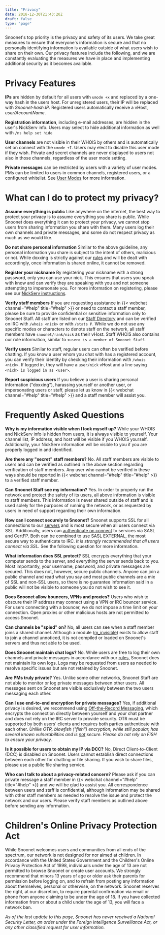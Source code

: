 ```yaml
---
title: "Privacy"
date: 2018-12-30T21:43:20Z
draft: false
type: "page"
---
```


Snoonet's top priority is the privacy and safety of its users. We take great measures to ensure that everyone's information is secure and that no personally identifying information is available outside of what users wish to share on their own. Our privacy features include the following, and we are constantly evaluating the measures we have in place and implementing additional security as it becomes available.

# Privacy Features

**IPs** are hidden by default for all users with `umode +x` and replaced by a one-way hash in the users host. For unregistered users, their IP will be replaced with *Snoonet-hash.IP*. Registered users automatically receive a vHost, *user/AccountName*.

**Registration information**, including e-mail addresses, are hidden in the user's NickServ info. Users may select to hide additional information as well with `/ns help set hide`

**User channels** are not visible in their WHOIS by others and is automatically set on connect with the `umode +I`. Users may elect to disable this user mode if they wish. Private and secret channels are never displayed to users not also in those channels, regardless of the user mode setting.

**Private messages** can be restricted by users with a variety of user modes. PMs can be limited to users in common channels, registered users, or a configured whitelist. See [User Modes](/umodes) for more information.

# What can I do to protect my privacy?

**Assume everything is public** Like anywhere on the internet, the best way to protect your privacy is to assume everything you share is public. While Snoonet does everything it can to protect your privacy, we cannot stop users from sharing information you share with them. Many users log their own channels and private messages, and some do not respect privacy as much as we would like.

**Do not share personal information** Similar to the above guideline, any personal information you share is subject to the intent of others, malicious or not. While doxxing is strictly against our [rules](/rules) and will be dealt with accordingly, once information is shared online, it cannot be removed.

**Register your nickname** By registering your nickname with a strong password, only you can use your nick. This ensures that users you speak with know and can verify they are speaking with you and not someone attempting to impersonate you. For more information on registering, please see our [NickServ instructions](/anope#NickServ).

**Verify staff members** If you are requesting assistance in {{< webchat channel="#help" title="#help" >}} or need to contact a staff member, please be sure to provide confidential or sensitive information only to Snoonet Staff. All staff are listed on our [Staff Directory](/staff) and can be verified on IRC with `/whois <nick>` or with `/stats P`. While we do not use any specific modes or characters to denote staff on the network, all staff members have `snoonet/rank/nick` as their vHost. Staff WHOIS also contains our role information, similar to `<user> is a member of Snoonet Staff`.

**Verify users** Similar to staff, regular users can often be verified before chatting. If you know a user whom you chat with has a registered account, you can verify their identity by checking their information with `/whois <nick>`. If logged in, they will have a `user/nick` vHost and a line saying `<nick> is logged in as <user>`.

**Report suspicious users** If you believe a user is sharing personal information ("doxxing"), harassing yourself or another user, or impersonating users or staff, please let us know in {{< webchat channel="#help" title="#help" >}} and a staff member will assist you.

# Frequently Asked Questions

**Why is my information visible when I look myself up?** While your WHOIS and NickServ info is hidden from users, it is always visible to yourself. Your channel list, IP address, and host will be visible if you WHOIS yourself. Additionally, your NickServ information will be visible to you if you are properly logged in and identified.

**Are there any "secret" staff members?** No. All staff members are visible to users and can be verified as outlined in the above section regarding verification of staff members. Any user who cannot be verified in these ways should be reported in {{< webchat channel="#help" title="#help" >}} to a verified staff member.

**Can Snoonet Staff see my information?** Yes. In order to properly run the network and protect the safety of its users, all above information is visible to staff members. This information is never shared outside of staff and is used solely for the purposes of running the network, or as requested by users in need of support regarding their own information.

**How can I connect securely to Snoonet?** Snoonet supports SSL for all connections to our [servers](/ircservers) and is most secure when all users connect via SSL. Additionally, users can [authenticate on connect](/help/#Authing%20on%20connect) to services via SASL and CertFP. Both can be combined to use SASL EXTERNAL, the most secure way to authenticate to IRC. *It is strongly recommended that all users connect via SSL.* See the following question for more information.

**What information does SSL protect?** SSL encrypts everything that your computer sends to the server, and everything the server sends back to you. Most importantly, your username, password, and private messages are secured. This does not, however, secure public channels. Anyone can join a public channel and read what you say and most public channels are a mix of SSL and non-SSL users, so there is no guarantee information said in a public will not be visible to someone you do not wish to see it.

**Does Snoonet allow bouncers, VPNs and proxies?** Users who wish to obscure their IP address may connect using a VPN or IRC bouncer service. For users connecting with a bouncer, we do not impose a time limit on your connection. Open proxies or other malicious hosts are not permitted to access Snoonet.

**Can channels be "spied" on?** No, all users can see when a staff member joins a shared channel. Although a module ([m_invisible](https://github.com/inspircd/inspircd-extras/blob/master/2.1/m_invisible.cpp)) exists to allow staff to join a channel unnoticed, it is not compiled or loaded on Snoonet's servers and thus not able to be used.

**Does Snoonet maintain chat logs?** No. While users are free to log their own channels and private messages in accordance with our [rules](/rules), Snoonet does not maintain its own logs. Logs may be requested from users as needed to resolve specific issues but are not retained by Snoonet.

**Are PMs truly private?** Yes. Unlike some other networks, Snoonet Staff are not able to monitor or log private messages between other users. All messages sent on Snoonet are visible exclusively between the two users messaging each other.

**Can I use end-to-end encryption for private messages?** Yes, if additional privacy is desired, we recommend using [Off-the-Record Messaging](https://otr.cypherpunks.ca), which encrypts the connection directly between yourself and your chat partner and does not rely on the IRC server to provide security. OTR must be supported by both users' clients and requires both parties authenticate with each other. *Unlike OTR, blowfish ("fish") encryption, while still popular, has several known vulnerabilities and is <u>not</u> secure. Please do not rely on FiSH to ensure your privacy.*

**Is it possible for users to obtain my IP via DCC?** No, Direct Client-to-Client (DCC) is disabled on Snoonet. Users cannot establish direct connections between each other for chatting or file sharing. If you wish to share files, please use a public file sharing service.

**Who can I talk to about a privacy-related concern?** Please ask if you can private message a staff member in {{< webchat channel="#help" title="#help" >}} and we will be glad to assist you. All correspondence between users and staff is confidential, although information may be shared with other staff members as needed to resolve the issue and protect the network and our users. Please verify staff members as outlined above before sending any information.

# Children's Online Privacy Protection Act

While Snoonet welcomes users and communities from all ends of the spectrum, our network is not designed for nor aimed at children. In accordance with the United States Government and the Children's Online Privacy Protection Act of 1998, individuals under the age of 13 are not permitted to browse Snoonet or create user accounts. We strongly recommend that minors 13 years of age or older ask their parents for permission before logging on, and to refrain from posting any information about themselves, personal or otherwise, on the network. Snoonet reserves the right, at our discretion, to require parental confirmation via email or phone from anyone claiming to be under the age of 18. If you have collected information from or about a child under the age of 13, you will face a network ban.

*As of the last update to this page, Snoonet has never received a National Security Letter, an order under the Foreign Intelligence Surveillance Act, or any other classified request for user information.*
